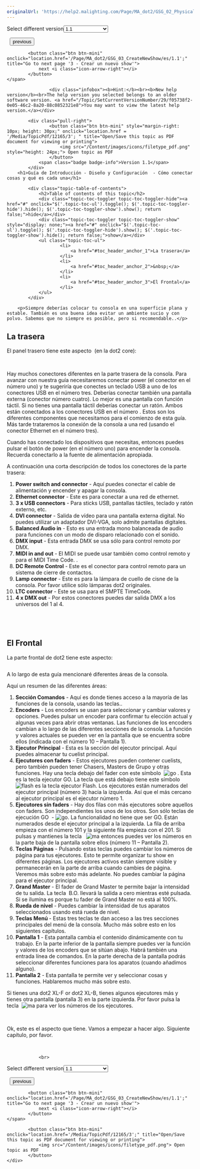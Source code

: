 ```yaml
---
originalUrl: 'https://help2.malighting.com/Page/MA_dot2/GSG_02_PhysicalSetupAndLayout/es/1.1'
---
```


<div class="topic-navigation">

<div class="pull-right">
	<span class="pull-left">


<div class="pull-left">
<form action="/Topic/SetCurrentVersionNumber" class="form-inline" id="frmTagSelector" method="post">	<span class="form-mini">
		<div class="input-prepend"><span class="add-on">Select different version</span><select autocomplete="off" id="versionNumberId" name="versionNumberId" onchange="$(this).closest('#frmTagSelector').submit();" style="width: 120px;"><option value="">- latest -</option>
<option selected="selected" value="3">1.1</option>
<option value="7">1.2</option>
<option value="12">1.3</option>
<option value="16">1.5</option>
<option value="29">1.9</option>
</select></div>
		<input data-val="true" data-val-number="The field Int32 must be a number." data-val-required="The Int32 field is required." id="ProductId" name="ProductId" type="hidden" value="7">
		<input id="CurrentGuid" name="CurrentGuid" type="hidden" value="f05738f2-0e05-46c2-8a20-88c0852321e8">
	</span>
</form></div>&nbsp;	</span>
	<span class="pull-right" style="white-space: nowrap;">
			<button class="btn btn-mini" onclick="location.href='/Page/MA_dot2/GSG_01_Introduction/es/1.1'; " title="Go to previous page '1 - Introducción'">
				<i class="icon-arrow-left"></i> previous
			</button>

			<button class="btn btn-mini" onclick="location.href='/Page/MA_dot2/GSG_03_CreateNewShow/es/1.1';" title="Go to next page '3 - Crear un nuevo show'">
				next <i class="icon-arrow-right"></i> 
			</button>
	</span>
</div>
<div class="clear-fix" style="margin-bottom: 10px"></div>
</div>

					<div class="infobox"><b>Hint:</b><br><b>New help version</b><br>The help version you selected belongs to an older software version. <a href="/Topic/SetCurrentVersionNumber/29/f05738f2-0e05-46c2-8a20-88c0852321e8">You may want to view the latest help version.</a></div>

			<div class="pull-right">
					<button class="btn btn-mini" style="margin-right: 10px; height: 30px;" onclick="location.href = '/Media/TopicPdf/12165/3'; " title="Open/Save this topic as PDF document for viewing or printing">
						<img src="/Content/images/icons/filetype_pdf.png" style="height: 24px;"> Open topic as PDF
					</button>
				<span class="badge badge-info">Version 1.1</span>
			</div>
		<h1>Guía de Introducción - Diseño y Configuración  - Cómo conectar cosas y qué es cada una</h1>

			<div class="topic-table-of-contents">
				<h2>Table of contents of this topic</h2>
				<div class="topic-toc-toggler topic-toc-toggler-hide"><a href="#" onclick="$('.topic-toc-ul').toggle(); $('.topic-toc-toggler-hide').hide(); $('.topic-toc-toggler-show').show(); return false;">hide</a></div>
				<div class="topic-toc-toggler topic-toc-toggler-show" style="display: none;"><a href="#" onclick="$('.topic-toc-ul').toggle(); $('.topic-toc-toggler-hide').show(); $('.topic-toc-toggler-show').hide(); return false;">show</a></div>
				<ul class="topic-toc-ul">
						<li>
							<a href="#toc_header_anchor_1">La trasera</a>
						</li>
						<li>
							<a href="#toc_header_anchor_2">&nbsp;</a>
						</li>
						<li>
							<a href="#toc_header_anchor_3">El Frontal</a>
						</li>
				</ul>
			</div>

		<p>Siempre deberías colocar tu consola en una superficie plana y estable. También es una buena idea evitar un ambiente sucio y con polvo. Sabemos que no siempre es posible, pero si recomendable..</p>

<a name="toc_header_anchor_1" id="toc_header_anchor_1" class="topic-toc-item"></a><h2>La trasera</h2>

<p>El panel trasero tiene este aspecto&nbsp; (en la&nbsp;dot2 core):</p>

<p><br>
<img alt="" src="/Media/Image/Dot2_GettingStarted_PhysicalSetupAndLayout_01_1-1.png"></p>

<p>Hay muchos conectores diferentes en la parte trasera de la consola. Para avanzar con nuestra guía&nbsp;necesitaremos conectar power (el conector en el número uno) y te sugeriría que conectes un teclado USB a uno de los conectores USB en el número tres. Deberías conectar también una pantalla externa (conector número cuatro). Lo mejor es una pantalla con función táctil. Si no tienes una pantalla táctil deberías conectar un ratón. Ambos están conectados a los conectores USB en el número . Estos son los diferentes componentes que necesitamos para el comienzo de esta guía. Más tarde trataremos la conexión de la consola a una red (usando el conector Ethernet en el número tres).</p>

<p>Cuando has conectado los dispositivos que necesitas, entonces puedes pulsar el botón de power (en el número uno) para encender la consola. Recuerda conectarlo a la fuente de alimentación apropiada.</p>

<p>A continuación una corta descripción de todos los conectores de la parte trasera:</p>

<ol>
	<li><strong>Power switch and connector</strong>&nbsp;- Aquí puedes conectar el cable de alimentación y encender y apagar la consola.</li>
	<li><strong>Ethernet connector</strong> - Este es para conectar a una red de ethernet.</li>
	<li><strong>3 x USB connectors</strong> - Para sticks USB, pantallas táctiles, teclado y ratón externo, etc.&nbsp;</li>
	<li><strong>DVI connector</strong> - Salida de vídeo para una pantalla externa digital. No puedes utilizar un adaptador&nbsp;DVI-VGA, solo admite pantallas digitales.</li>
	<li><strong>Balanced Audio in</strong> - Esto es una entrada mono balanceada de audio para funciones con un modo de disparo relacionado con el sonido.</li>
	<li><strong>DMX input</strong> - Esta entrada DMX se usa sólo para control remoto por DMX.</li>
	<li><strong>MIDI in and out</strong> - El MIDI se puede usar también como control remoto y para el MIDI Time Code.&nbsp;.</li>
	<li><strong>DC Remote Control</strong> - Este es el conector para control remoto para un sistema de cierre de contactos.</li>
	<li><strong>Lamp connector</strong> - Este es para la lámpara de cuello de cisne de la consola. Por favor utilice sólo lámparas dot2 originales.</li>
	<li><strong>LTC&nbsp;connector</strong> - Este se usa para el SMPTE TimeCode.</li>
	<li><strong>4 x DMX out</strong> - Por estos conectores puedes dar salida DMX a los universos del 1 al 4.</li>
</ol>

<a name="toc_header_anchor_2" id="toc_header_anchor_2" class="topic-toc-item"></a><h2>&nbsp;</h2>

<a name="toc_header_anchor_3" id="toc_header_anchor_3" class="topic-toc-item"></a><h2>El Frontal</h2>

<p>La parte frontal de dot2 tiene este aspecto:</p>

<p><img alt="" src="/Media/Image/Dot2_GettingStarted_PhysicalSetupAndLayout_TheFront.png"></p>

<p>A lo largo de esta guía mencionaré diferentes áreas de la consola.&nbsp;</p>

<p>Aquí un resumen de las diferentes áreas:&nbsp;</p>

<ol>
	<li><strong>Sección Comandos</strong> - Aquí es donde tienes acceso a la mayoría de las funciones de la consola, usando las teclas..</li>
	<li><strong>Encoders</strong> - Los encoders se usan para seleccionar y cambiar valores y opciones. Puedes pulsar un encoder para confirmar tu elección actual y algunas veces para abrir otras ventanas. Las funciones de los encoders cambian a lo largo de las diferentes secciones de la consola. La función y valores actuales se pueden ver en la pantalla que se encuentra sobre ellos (indicada con el número 10 – Pantalla 1).</li>
	<li><strong>Ejecutor Principal</strong>&nbsp;- Esta es la sección del ejecutor principal. Aquí puedes almacenar tu cuelist principal.</li>
	<li><strong>Ejecutores con faders</strong>&nbsp;- Estos ejecutores pueden contener cuelists, pero también pueden tener Chasers, Masters de Grupo y otras funciones. Hay una tecla debajo del fader con este símbolo&nbsp; <span class="hardkey"><img alt="go" src="/Media/Mlg/go_1.png"></span> . Esta es la tecla ejecutor GO. La tecla que está debajo tiene este símbolo&nbsp; <span class="hardkey"><img alt="flash" src="/Media/Mlg/flash_1.png"></span>&nbsp;es la tecla ejecutor Flash. Los ejecutores están numerados del ejecutor principal (número 3) hacia la izquierda. Así que el más cercano al ejecutor principal es el ejecutor número 1.&nbsp;</li>
	<li><strong>Ejecutores sin faders</strong>&nbsp;- Hay dos filas con más ejecutores sobre aquellos con faders. Son independientes los unos de los otros. Son sólo teclas de ejecución&nbsp;GO&nbsp; - <span class="hardkey"><img alt="go" src="/Media/Mlg/go_1.png"></span>. La funcionalidad no tiene que ser GO. Están numerados desde el ejecutor principal a la izquierda. La fila de arriba empieza con el número 101 y la siguiente fila empieza con el 201. Si pulsas y mantienes la tecla&nbsp;&nbsp; <span class="hardkey"><img alt="ma" src="/Media/Mlg/ma.png"></span> entonces puedes ver los números en la parte baja de la pantalla sobre ellos (número 11 – Pantalla 2).&nbsp;</li>
	<li><strong>Teclas Páginas</strong>&nbsp;- Pulsando estas teclas puedes cambiar los números de página para tus ejecutores. Esto te permite organizar tu show en diferentes páginas. Los ejecutores activos están siempre visible y permanecerán en la parte de arriba cuando cambies de página. Veremos más sobre esto más adelante. No puedes cambiar la página para el ejecutor&nbsp;principal.</li>
	<li><strong>Grand Master</strong> - El fader de Grand Master te permite bajar la intensidad de tu salida. La tecla&nbsp; <span class="hardkey">B.O.</span> llevará la salida a cero mientras esté pulsada. Si se ilumina es porque tu fader de Grand Master no está al 100%.&nbsp;</li>
	<li><strong>Rueda de nivel</strong> - Puedes cambiar la intensidad de tus aparatos seleccionados usando está rueda de nivel.</li>
	<li><strong>Teclas Menú&nbsp;</strong>- Estas tres teclas te dan acceso a las tres secciones principales del menú de la consola. Mucho más sobre esto en los siguientes capítulos.&nbsp;</li>
	<li><strong>Pantalla&nbsp;1</strong> - Esta pantalla cambia el contenido dinámicamente con tu trabajo. En la parte inferior de la pantalla siempre puedes ver la función y valores de los encoders que se sitúan abajo. Habrá también una entrada línea de comandos. En la parte derecha de la pantalla podrás seleccionar diferentes funciones para los aparatos (cuando añadimos alguno).</li>
	<li><strong>Pantalla 2</strong> - Esta pantalla te permite ver y seleccionar cosas y funciones. Hablaremos mucho más sobre esto.</li>
</ol>

<p>Si tienes una dot2 XL-F or dot2 XL-B, tienes algunos ejecutores más y tienes otra pantalla (pantalla 3) en la parte izquierda. Por favor pulsa la tecla&nbsp;&nbsp;<span class="hardkey"><img alt="ma" src="/Media/Mlg/ma.png"></span>&nbsp;para ver los números de los&nbsp;ejecutores.</p>

<p>&nbsp;</p>

<p>Ok, este es el aspecto que tiene. Vamos a empezar a hacer algo. Siguiente capítulo, por favor.&nbsp;</p>

<p>&nbsp;</p>


				<br>
<div class="topic-navigation">

<div class="pull-right">
	<span class="pull-left">


<div class="pull-left">
<form action="/Topic/SetCurrentVersionNumber" class="form-inline" id="frmTagSelector" method="post">	<span class="form-mini">
		<div class="input-prepend"><span class="add-on">Select different version</span><select autocomplete="off" id="versionNumberId" name="versionNumberId" onchange="$(this).closest('#frmTagSelector').submit();" style="width: 120px;"><option value="">- latest -</option>
<option selected="selected" value="3">1.1</option>
<option value="7">1.2</option>
<option value="12">1.3</option>
<option value="16">1.5</option>
<option value="29">1.9</option>
</select></div>
		<input data-val="true" data-val-number="The field Int32 must be a number." data-val-required="The Int32 field is required." id="ProductId" name="ProductId" type="hidden" value="7">
		<input id="CurrentGuid" name="CurrentGuid" type="hidden" value="f05738f2-0e05-46c2-8a20-88c0852321e8">
	</span>
</form></div>&nbsp;	</span>
	<span class="pull-right" style="white-space: nowrap;">
			<button class="btn btn-mini" onclick="location.href='/Page/MA_dot2/GSG_01_Introduction/es/1.1'; " title="Go to previous page '1 - Introducción'">
				<i class="icon-arrow-left"></i> previous
			</button>

			<button class="btn btn-mini" onclick="location.href='/Page/MA_dot2/GSG_03_CreateNewShow/es/1.1';" title="Go to next page '3 - Crear un nuevo show'">
				next <i class="icon-arrow-right"></i> 
			</button>
	</span>
</div>
	<div class="clear-fix"></div>
	<div class="pull-right">
	
			<button class="btn btn-mini" onclick="location.href='/Media/TopicPdf/12165/3';" title="Open/Save this topic as PDF document for viewing or printing">
				<img src="/Content/images/icons/filetype_pdf.png"> Open topic as PDF
			</button>
	</div>
<div class="clear-fix" style="margin-bottom: 10px"></div>
</div>

	
